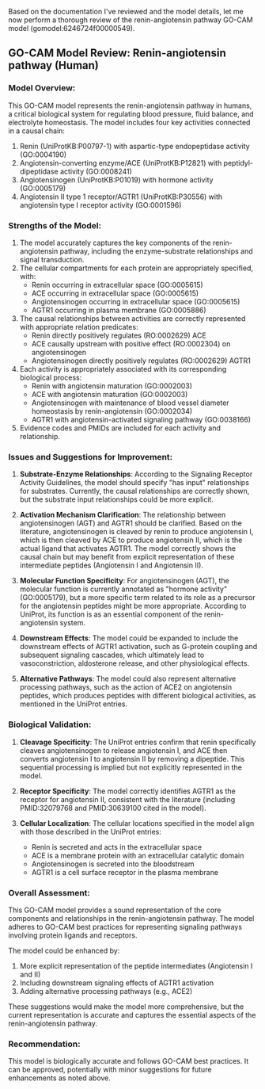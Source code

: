 Based on the documentation I've reviewed and the model details, let me now perform a thorough review of the renin-angiotensin pathway GO-CAM model (gomodel:6246724f00000549).

## GO-CAM Model Review: Renin-angiotensin pathway (Human)

### Model Overview:
This GO-CAM model represents the renin-angiotensin pathway in humans, a critical biological system for regulating blood pressure, fluid balance, and electrolyte homeostasis. The model includes four key activities connected in a causal chain:

1. Renin (UniProtKB:P00797-1) with aspartic-type endopeptidase activity (GO:0004190)
2. Angiotensin-converting enzyme/ACE (UniProtKB:P12821) with peptidyl-dipeptidase activity (GO:0008241)
3. Angiotensinogen (UniProtKB:P01019) with hormone activity (GO:0005179)
4. Angiotensin II type 1 receptor/AGTR1 (UniProtKB:P30556) with angiotensin type I receptor activity (GO:0001596)

### Strengths of the Model:
1. The model accurately captures the key components of the renin-angiotensin pathway, including the enzyme-substrate relationships and signal transduction.
2. The cellular compartments for each protein are appropriately specified, with:
   - Renin occurring in extracellular space (GO:0005615)
   - ACE occurring in extracellular space (GO:0005615)
   - Angiotensinogen occurring in extracellular space (GO:0005615)
   - AGTR1 occurring in plasma membrane (GO:0005886)
3. The causal relationships between activities are correctly represented with appropriate relation predicates:
   - Renin directly positively regulates (RO:0002629) ACE
   - ACE causally upstream with positive effect (RO:0002304) on angiotensinogen
   - Angiotensinogen directly positively regulates (RO:0002629) AGTR1
4. Each activity is appropriately associated with its corresponding biological process:
   - Renin with angiotensin maturation (GO:0002003)
   - ACE with angiotensin maturation (GO:0002003)
   - Angiotensinogen with maintenance of blood vessel diameter homeostasis by renin-angiotensin (GO:0002034)
   - AGTR1 with angiotensin-activated signaling pathway (GO:0038166)
5. Evidence codes and PMIDs are included for each activity and relationship.

### Issues and Suggestions for Improvement:

1. **Substrate-Enzyme Relationships**: According to the Signaling Receptor Activity Guidelines, the model should specify "has input" relationships for substrates. Currently, the causal relationships are correctly shown, but the substrate input relationships could be more explicit.

2. **Activation Mechanism Clarification**: The relationship between angiotensinogen (AGT) and AGTR1 should be clarified. Based on the literature, angiotensinogen is cleaved by renin to produce angiotensin I, which is then cleaved by ACE to produce angiotensin II, which is the actual ligand that activates AGTR1. The model correctly shows the causal chain but may benefit from explicit representation of these intermediate peptides (Angiotensin I and Angiotensin II).

3. **Molecular Function Specificity**: For angiotensinogen (AGT), the molecular function is currently annotated as "hormone activity" (GO:0005179), but a more specific term related to its role as a precursor for the angiotensin peptides might be more appropriate. According to UniProt, its function is as an essential component of the renin-angiotensin system.

4. **Downstream Effects**: The model could be expanded to include the downstream effects of AGTR1 activation, such as G-protein coupling and subsequent signaling cascades, which ultimately lead to vasoconstriction, aldosterone release, and other physiological effects.

5. **Alternative Pathways**: The model could also represent alternative processing pathways, such as the action of ACE2 on angiotensin peptides, which produces peptides with different biological activities, as mentioned in the UniProt entries.

### Biological Validation:

1. **Cleavage Specificity**: The UniProt entries confirm that renin specifically cleaves angiotensinogen to release angiotensin I, and ACE then converts angiotensin I to angiotensin II by removing a dipeptide. This sequential processing is implied but not explicitly represented in the model.

2. **Receptor Specificity**: The model correctly identifies AGTR1 as the receptor for angiotensin II, consistent with the literature (including PMID:32079768 and PMID:30639100 cited in the model).

3. **Cellular Localization**: The cellular locations specified in the model align with those described in the UniProt entries:
   - Renin is secreted and acts in the extracellular space
   - ACE is a membrane protein with an extracellular catalytic domain
   - Angiotensinogen is secreted into the bloodstream
   - AGTR1 is a cell surface receptor in the plasma membrane

### Overall Assessment:

This GO-CAM model provides a sound representation of the core components and relationships in the renin-angiotensin pathway. The model adheres to GO-CAM best practices for representing signaling pathways involving protein ligands and receptors.

The model could be enhanced by:
1. More explicit representation of the peptide intermediates (Angiotensin I and II)
2. Including downstream signaling effects of AGTR1 activation
3. Adding alternative processing pathways (e.g., ACE2)

These suggestions would make the model more comprehensive, but the current representation is accurate and captures the essential aspects of the renin-angiotensin pathway.

### Recommendation:
This model is biologically accurate and follows GO-CAM best practices. It can be approved, potentially with minor suggestions for future enhancements as noted above.